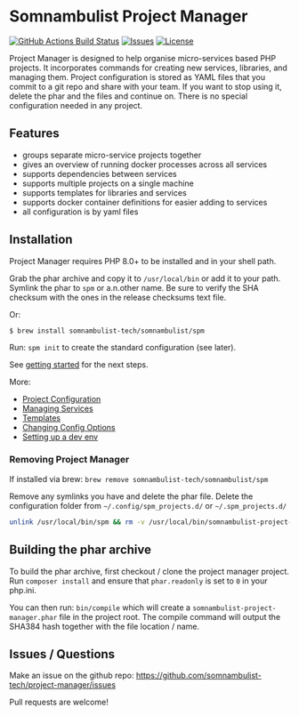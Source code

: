 # Somnambulist Project Manager

[![GitHub Actions Build Status](https://img.shields.io/github/workflow/status/somnambulist-tech/project-manager/release?logo=github)](https://github.com/somnambulist-tech/project-manager/actions?query=workflow%3Arelease)
[![Issues](https://img.shields.io/github/issues/somnambulist-tech/project-manager?logo=github)](https://github.com/somnambulist-tech/project-manager/issues)
[![License](https://img.shields.io/github/license/somnambulist-tech/project-manager?logo=github)](https://github.com/somnambulist-tech/project-manager/blob/master/LICENSE)

Project Manager is designed to help organise micro-services based PHP projects. It
incorporates commands for creating new services, libraries, and managing them.
Project configuration is stored as YAML files that you commit to a git repo and
share with your team. If you want to stop using it, delete the phar and the files
and continue on. There is no special configuration needed in any project.

## Features

 * groups separate micro-service projects together
 * gives an overview of running docker processes across all services
 * supports dependencies between services
 * supports multiple projects on a single machine
 * supports templates for libraries and services
 * supports docker container definitions for easier adding to services
 * all configuration is by yaml files

## Installation

Project Manager requires PHP 8.0+ to be installed and in your shell path.

Grab the phar archive and copy it to `/usr/local/bin` or add it to your path.
Symlink the phar to `spm` or a.n.other name. Be sure to verify the SHA checksum with
the ones in the release checksums text file.

Or:

    $ brew install somnambulist-tech/somnambulist/spm

Run: `spm init` to create the standard configuration (see later).

See [getting started](docs/getting-started.md) for the next steps.

More:

 * [Project Configuration](docs/project-configuration.md)
 * [Managing Services](docs/services.md)
 * [Templates](docs/templates.md)
 * [Changing Config Options](docs/changing-config.md)
 * [Setting up a dev env](docs/init-dev-env.md)

### Removing Project Manager

If installed via brew: `brew remove somnambulist-tech/somnambulist/spm`

Remove any symlinks you have and delete the phar file. Delete the configuration folder
from `~/.config/spm_projects.d/` or `~/.spm_projects.d/`

```bash
unlink /usr/local/bin/spm && rm -v /usr/local/bin/somnambulist-project-manager.phar
```

## Building the phar archive

To build the phar archive, first checkout / clone the project manager project. Run
`composer install` and ensure that `phar.readonly` is set to `0` in your php.ini.

You can then run: `bin/compile` which will create a `somnambulist-project-manager.phar`
file in the project root. The compile command will output the SHA384 hash together with the
file location / name.

## Issues / Questions

Make an issue on the github repo: https://github.com/somnambulist-tech/project-manager/issues

Pull requests are welcome!
